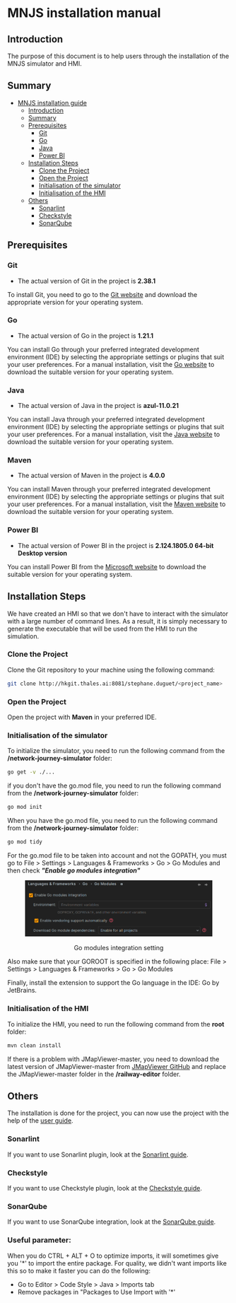 # MNJS installation manual

## Introduction

The purpose of this document is to help users through the installation of the MNJS simulator and
HMI.

## Summary

- [MNJS installation guide](#mnjs-installation-guide)
    - [Introduction](#introduction)
    - [Summary](#summary)
    - [Prerequisites](#prerequisites)
      - [Git](#git)
      - [Go](#go)
      - [Java](#java)
      - [Power BI](#power-bi)
    - [Installation Steps](#installation-steps)
      - [Clone the Project](#clone-the-project)
      - [Open the Project](#open-the-project)
      - [Initialisation of the simulator](#initialisation-of-the-simulator)
      - [Initialisation of the HMI](#initialisation-of-the-hmi)
    - [Others](#others)
      - [Sonarlint](#sonarlint)
      - [Checkstyle](#checkstyle)
      - [SonarQube](#sonarqube)


## Prerequisites

### Git

- The actual version of Git in the project is **2.38.1**

To install Git, you need to go to the [Git website](https://git-scm.com/downloads)
and download the appropriate version for your operating system.

### Go

- The actual version of Go in the project is **1.21.1**

You can install Go through your preferred integrated development environment
(IDE) by selecting the appropriate settings or plugins that suit your user
preferences. For a manual installation, visit the [Go website](https://go.dev/dl/)
to download the suitable version for your operating system.

### Java

- The actual version of Java in the project is **azul-11.0.21**

You can install Java through your preferred integrated development environment
(IDE) by selecting the appropriate settings or plugins that suit your user
preferences. For a manual installation, visit the [Java website](https://www.azul.com/downloads/?package=jdk#zulu)
to download the suitable version for your operating system.

### Maven

- The actual version of Maven in the project is **4.0.0**

You can install Maven through your preferred integrated development environment
(IDE) by selecting the appropriate settings or plugins that suit your user
preferences. For a manual installation, visit the [Maven website](https://maven.apache.org/download.cgi)
to download the suitable version for your operating system.

### Power BI

- The actual version of Power BI in the project is
**2.124.1805.0 64-bit Desktop version**

You can install Power BI from the [Microsoft website](https://powerbi.microsoft.com/fr-fr/desktop/)
to download the suitable version for your operating system.

## Installation Steps

We have created an HMI so that we don't have to interact with the simulator
with a large number of command lines. As a result, it is simply necessary to
generate the executable that will be used from the HMI to run the simulation.

### **Clone the Project**

Clone the Git repository to your machine using the following command:

   ```bash
   git clone http://hkgit.thales.ai:8081/stephane.duguet/<project_name>
   ```

### **Open the Project**

Open the project with **Maven** in your preferred IDE.

### **Initialisation of the simulator**

To initialize the simulator, you need to run the following command from
the **/network-journey-simulator** folder:

   ```bash
   go get -v ./...
   ```

if you don't have the go.mod file, you need to run the following command from
the **/network-journey-simulator** folder:

   ```bash
   go mod init
   ```

When you have the go.mod file, you need to run the following command from
the **/network-journey-simulator** folder:

   ```bash
   go mod tidy
   ```

For the go.mod file to be taken into account and not the GOPATH, you must go to
File > Settings > Languages & Frameworks > Go > Go Modules and then check
***"Enable go modules integration"***

<div style="text-align: center;">
    <figure>
      <img src="../resources/gomodule_integration_setting.png"alt="Go 
modules integration setting"width="500"/>
    </figure>
  <figurecaption>Go modules integration setting</figurecaption>
</div>

Also make sure that your GOROOT is specified in the following place:
File > Settings > Languages & Frameworks > Go > Go Modules

Finally, install the extension to support the Go language in the IDE:
Go by JetBrains.

### **Initialisation of the HMI**

To initialize the HMI, you need to run the following command from
the **root** folder:

   ```bash
   mvn clean install
   ```

If there is a problem with JMapViewer-master, you need to download the latest
version of JMapViewer-master from [JMapViewer GitHub](https://github.com/balloob/JMapViewer)
and replace the JMapViewer-master folder in the **/railway-editor** folder.

## Others

The installation is done for the project, you can now use the project with the
help of the [user guide](user_manual_WOO_PFE).

### Sonarlint

If you want to use Sonarlint plugin, look at the [Sonarlint guide](sonarlint_guide_QLT_PFE_.pdf).

### Checkstyle

If you want to use Checkstyle plugin, look at the [Checkstyle guide](checkstyle_idea_guide_QLT_PFE_.pdf).

### SonarQube

If you want to use SonarQube integration, look at the [SonarQube guide](sonarqube_guide_QLT_PFE.md).

### Useful parameter:

When you do CTRL + ALT + O to optimize imports, it will sometimes give you 
'*' to import the entire package. For quality, we didn't want imports like 
this so to make it faster you can do the following:
- Go to Editor > Code Style > Java > Imports tab
- Remove packages in "Packages to Use Import with '*'